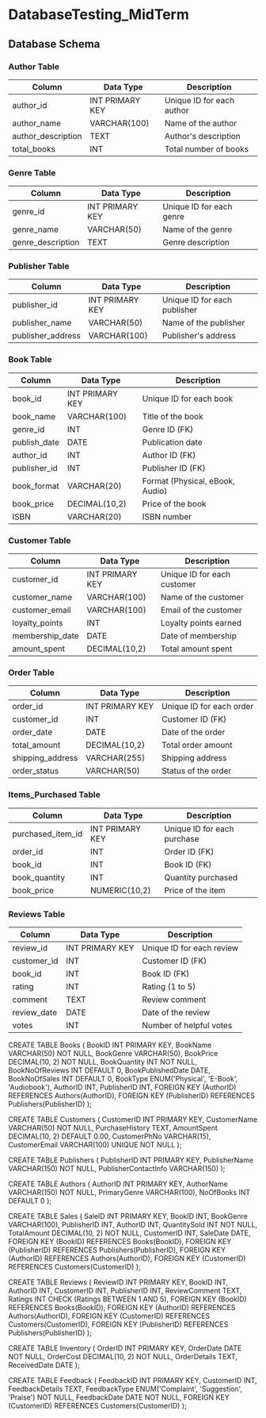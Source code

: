 # DatabaseTesting_MidTerm
## Database Schema

### Author Table

| Column       | Data Type      | Description                |
|--------------|----------------|----------------------------|
| author_id    | INT PRIMARY KEY| Unique ID for each author  |
| author_name  | VARCHAR(100)   | Name of the author         |
| author_description  | TEXT           | Author's description       |
| total_books  | INT            | Total number of books      |

### Genre Table

| Column    | Data Type      | Description                |
|-----------|----------------|----------------------------|
| genre_id  | INT PRIMARY KEY| Unique ID for each genre   |
| genre_name      | VARCHAR(50)   | Name of the genre          |
| genre_description | TEXT         | Genre description          |

### Publisher Table

| Column       | Data Type      | Description                |
|--------------|----------------|----------------------------|
| publisher_id | INT PRIMARY KEY| Unique ID for each publisher|
| publisher_name         | VARCHAR(50)   | Name of the publisher      |
| publisher_address      | VARCHAR(100)   | Publisher's address        |

### Book Table

| Column       | Data Type      | Description                |
|--------------|----------------|----------------------------|
| book_id      | INT PRIMARY KEY| Unique ID for each book    |
| book_name      | VARCHAR(100)   | Title of the book          |
| genre_id     | INT            | Genre ID (FK)              |
| publish_date | DATE           | Publication date           |
| author_id    | INT            | Author ID (FK)             |
| publisher_id | INT            | Publisher ID (FK)          |
| book_format       | VARCHAR(20)    | Format (Physical, eBook, Audio) |
| book_price        | DECIMAL(10,2)  | Price of the book          |
| ISBN         | VARCHAR(20)    | ISBN number                |

### Customer Table

| Column          | Data Type      | Description                |
|------------------|----------------|----------------------------|
| customer_id      | INT PRIMARY KEY| Unique ID for each customer|
| customer_name             | VARCHAR(100)   | Name of the customer       |
| customer_email            | VARCHAR(100)   | Email of the customer      |
| loyalty_points   | INT            | Loyalty points earned      |
| membership_date  | DATE           | Date of membership         |
| amount_spent     | DECIMAL(10,2)  | Total amount spent         |

### Order Table

| Column           | Data Type      | Description                |
|------------------|----------------|----------------------------|
| order_id         | INT PRIMARY KEY| Unique ID for each order   |
| customer_id      | INT            | Customer ID (FK)           |
| order_date       | DATE           | Date of the order          |
| total_amount     | DECIMAL(10,2)  | Total order amount         |
| shipping_address | VARCHAR(255)   | Shipping address           |
| order_status     | VARCHAR(50)    | Status of the order        |

### Items_Purchased Table

| Column           | Data Type      | Description                |
|------------------|----------------|----------------------------|
| purchased_item_id| INT PRIMARY KEY| Unique ID for each purchase|
| order_id         | INT            | Order ID (FK)              |
| book_id          | INT            | Book ID (FK)               |
| book_quantity         | INT            | Quantity purchased         |
| book_price            | NUMERIC(10,2)  | Price of the item          |

### Reviews Table

| Column       | Data Type      | Description                |
|--------------|----------------|----------------------------|
| review_id    | INT PRIMARY KEY| Unique ID for each review  |
| customer_id  | INT            | Customer ID (FK)           |
| book_id      | INT            | Book ID (FK)               |
| rating       | INT | Rating (1 to 5)|
| comment      | TEXT           | Review comment             |
| review_date  | DATE           | Date of the review         |
| votes        | INT            | Number of helpful votes    |


CREATE TABLE Books (
    BookID INT PRIMARY KEY,
    BookName VARCHAR(50) NOT NULL,
    BookGenre VARCHAR(50),
    BookPrice DECIMAL(10, 2) NOT NULL,
    BookQuantity INT NOT NULL,
    BookNoOfReviews INT DEFAULT 0,
    BookPublishedDate DATE,
    BookNoOfSales INT DEFAULT 0,
    BookType ENUM('Physical', 'E-Book', 'Audiobook'),
    AuthorID INT,
    PublisherID INT,
    FOREIGN KEY (AuthorID) REFERENCES Authors(AuthorID),
    FOREIGN KEY (PublisherID) REFERENCES Publishers(PublisherID)
);


CREATE TABLE Customers (
    CustomerID INT PRIMARY KEY,
    CustomerName VARCHAR(50) NOT NULL,
    PurchaseHistory TEXT,
    AmountSpent DECIMAL(10, 2) DEFAULT 0.00,
    CustomerPhNo VARCHAR(15),
    CustomerEmail VARCHAR(100) UNIQUE NOT NULL
);


CREATE TABLE Publishers (
    PublisherID INT PRIMARY KEY,
    PublisherName VARCHAR(150) NOT NULL,
    PublisherContactInfo VARCHAR(150)
);


CREATE TABLE Authors (
    AuthorID INT PRIMARY KEY,
    AuthorName VARCHAR(150) NOT NULL,
    PrimaryGenre VARCHAR(100),
    NoOfBooks INT DEFAULT 0
);


CREATE TABLE Sales (
    SaleID INT PRIMARY KEY,
    BookID INT,
    BookGenre VARCHAR(100),
    PublisherID INT,
    AuthorID INT,
    QuantitySold INT NOT NULL,
    TotalAmount DECIMAL(10, 2) NOT NULL,
    CustomerID INT,
    SaleDate DATE,
    FOREIGN KEY (BookID) REFERENCES Books(BookID),
    FOREIGN KEY (PublisherID) REFERENCES Publishers(PublisherID),
    FOREIGN KEY (AuthorID) REFERENCES Authors(AuthorID),
    FOREIGN KEY (CustomerID) REFERENCES Customers(CustomerID)
);

CREATE TABLE Reviews (
    ReviewID INT PRIMARY KEY,
    BookID INT,
    AuthorID INT,
    CustomerID INT,
    PublisherID INT,
    ReviewComment TEXT,
    Ratings INT CHECK (Ratings BETWEEN 1 AND 5),
    FOREIGN KEY (BookID) REFERENCES Books(BookID),
    FOREIGN KEY (AuthorID) REFERENCES Authors(AuthorID),
    FOREIGN KEY (CustomerID) REFERENCES Customers(CustomerID),
    FOREIGN KEY (PublisherID) REFERENCES Publishers(PublisherID)
);


CREATE TABLE Inventory (
    OrderID INT PRIMARY KEY,
    OrderDate DATE NOT NULL,
    OrderCost DECIMAL(10, 2) NOT NULL,
    OrderDetails TEXT,
    ReceivedDate DATE
);


CREATE TABLE Feedback (
    FeedbackID INT PRIMARY KEY,
    CustomerID INT,
    FeedbackDetails TEXT,
    FeedbackType ENUM('Complaint', 'Suggestion', 'Praise') NOT NULL,
    FeedbackDate DATE NOT NULL,
    FOREIGN KEY (CustomerID) REFERENCES Customers(CustomerID)
);
